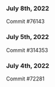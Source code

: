 ### July 8th, 2022

Commit #76143

### July 5th, 2022

Commit #314353


### July 4th, 2022

Commit #72281
